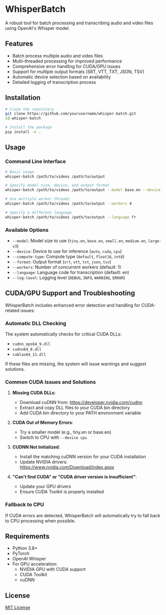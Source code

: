 # WhisperBatch

A robust tool for batch processing and transcribing audio and video files using OpenAI's Whisper model.

## Features

- Batch process multiple audio and video files
- Multi-threaded processing for improved performance
- Comprehensive error handling for CUDA/GPU issues
- Support for multiple output formats (SRT, VTT, TXT, JSON, TSV)
- Automatic device selection based on availability
- Detailed logging of transcription process

## Installation

```bash
# Clone the repository
git clone https://github.com/yourusername/whisper-batch.git
cd whisper-batch

# Install the package
pip install -e .
```

## Usage

### Command Line Interface

```bash
# Basic usage
whisper-batch /path/to/videos /path/to/output

# Specify model size, device, and output format
whisper-batch /path/to/videos /path/to/output --model base.en --device auto --format srt

# Use multiple worker threads
whisper-batch /path/to/videos /path/to/output --workers 4

# Specify a different language
whisper-batch /path/to/videos /path/to/output --language fr
```

### Available Options

- `--model`: Model size to use (`tiny.en`, `base.en`, `small.en`, `medium.en`, `large-v3`)
- `--device`: Device to use for inference (`auto`, `cuda`, `cpu`)
- `--compute-type`: Compute type (`default`, `float16`, `int8`)
- `--format`: Output format (`srt`, `vtt`, `txt`, `json`, `tsv`)
- `--workers`: Number of concurrent workers (default: 1)
- `--language`: Language code for transcription (default: en)
- `--log-level`: Logging level (`DEBUG`, `INFO`, `WARNING`, `ERROR`)

## CUDA/GPU Support and Troubleshooting

WhisperBatch includes enhanced error detection and handling for CUDA-related issues:

### Automatic DLL Checking

The system automatically checks for critical CUDA DLLs:
- `cudnn_ops64_9.dll`
- `cudnn64_8.dll`
- `cublas64_11.dll`

If these files are missing, the system will issue warnings and suggest solutions.

### Common CUDA Issues and Solutions

1. **Missing CUDA DLLs**: 
   - Download cuDNN from: https://developer.nvidia.com/cudnn
   - Extract and copy DLL files to your CUDA bin directory
   - Add CUDA bin directory to your PATH environment variable

2. **CUDA Out of Memory Errors**:
   - Try a smaller model (e.g., tiny.en or base.en)
   - Switch to CPU with `--device cpu`

3. **CUDNN Not Initialized**:
   - Install the matching cuDNN version for your CUDA installation
   - Update NVIDIA drivers: https://www.nvidia.com/Download/index.aspx

4. **"Can't find CUDA" or "CUDA driver version is insufficient"**:
   - Update your GPU drivers
   - Ensure CUDA Toolkit is properly installed

### Fallback to CPU

If CUDA errors are detected, WhisperBatch will automatically try to fall back to CPU processing when possible.

## Requirements

- Python 3.8+
- PyTorch
- OpenAI Whisper
- For GPU acceleration:
  - NVIDIA GPU with CUDA support
  - CUDA Toolkit
  - cuDNN

## License

[MIT License](LICENSE) 